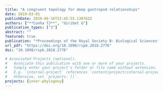 ```yaml
---
title: "A congruent topology for deep gastropod relationships"
date: 2019-03-01
publishDate: 2019-06-16T22:45:55.139763Z
authors: ["**Cunha TJ**", "Giribet G"]
publication_types: ["2"]
abstract: ""
featured: true
publication: "*Proceedings of the Royal Society B: Biological Sciences*"
url_pdf: "https://doi.org/10.1098/rspb.2018.2776"
doi: "10.1098/rspb.2018.2776"

# Associated Projects (optional).
#   Associate this publication with one or more of your projects.
#   Simply enter your project's folder or file name without extension.
#   E.g. `internal-project` references `content/project/internal-project/index.md`.
#   Otherwise, set `projects: []`.
projects: [inver-phylogeny]
---
```


